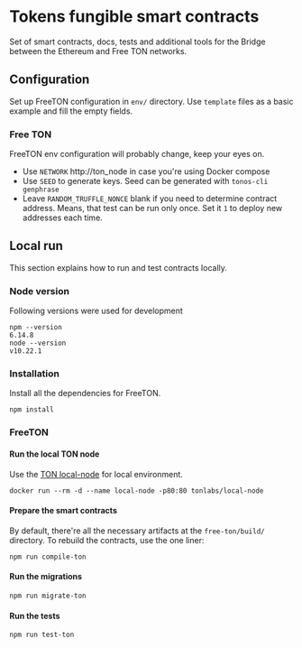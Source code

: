 # Tokens fungible smart contracts

Set of smart contracts, docs, tests and additional tools for the Bridge between the Ethereum and Free TON networks.

## Configuration

Set up FreeTON configuration in `env/` directory. Use `template` files as a basic example and fill the empty fields. 

### Free TON

FreeTON env configuration will probably change, keep your eyes on.

- Use `NETWORK` http://ton_node in case you're using Docker compose
- Use `SEED` to generate keys. Seed can be generated with `tonos-cli genphrase`
- Leave `RANDOM_TRUFFLE_NONCE` blank if you need to determine contract address. Means, that test can be run only once. Set it `1` to deploy new addresses each time.

## Local run

This section explains how to run and test contracts locally.

### Node version

Following versions were used for development

```
npm --version
6.14.8
node --version
v10.22.1
```

### Installation

Install all the dependencies for FreeTON.

```
npm install
```

### FreeTON

#### Run the local TON node

Use the [TON local-node](https://hub.docker.com/r/tonlabs/local-node) for local environment.

```
docker run --rm -d --name local-node -p80:80 tonlabs/local-node
```

#### Prepare the smart contracts

By default, there're all the necessary artifacts at the `free-ton/build/` directory. To rebuild the contracts, use the one liner:

```
npm run compile-ton
```

#### Run the migrations

```
npm run migrate-ton
```

#### Run the tests

```
npm run test-ton
```
